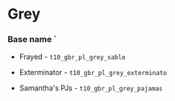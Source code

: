 
# Grey
### Base name `

 - Frayed - `t10_gbr_pl_grey_sable`

 - Exterminator - `t10_gbr_pl_grey_exterminato`

 - Samantha's PJs - `t10_gbr_pl_grey_pajamas`
